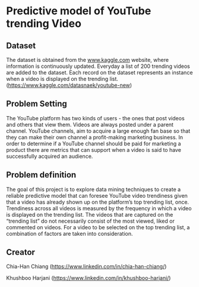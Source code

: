 # Predictive model of YouTube trending Video

## Dataset
The dataset is obtained from the www.kaggle.com website, where information is continuously updated. Everyday a list of 200 trending videos are added to the dataset. Each record on the dataset represents an instance when a video is displayed on the trending list. 
(https://www.kaggle.com/datasnaek/youtube-new)

## Problem Setting 
The YouTube platform has two kinds of users - the ones that post videos and others that view them. Videos are always posted under a parent channel. YouTube channels, aim to acquire a large enough fan base so that they can make their own channel a profit-making marketing business. In order to determine if a YouTube channel should be paid for marketing a product there are metrics that can support when a video is said to have successfully acquired an audience. 

## Problem definition 
The goal of this project is to explore data mining techniques to create a reliable predictive model that can foresee YouTube video trendiness given that a video has already shown up on the platform’s top trending list, once. Trendiness across all videos is measured by the frequency in which a video is displayed on the trending list. The videos that are captured on the “trending list” do not necessarily consist of the most viewed, liked or commented on videos. For a video to be selected on the top trending list, a combination of factors are taken into consideration. 

## Creator
Chia-Han Chiang (https://www.linkedin.com/in/chia-han-chiang/)

Khushboo Harjani (https://www.linkedin.com/in/khushboo-harjani/)
